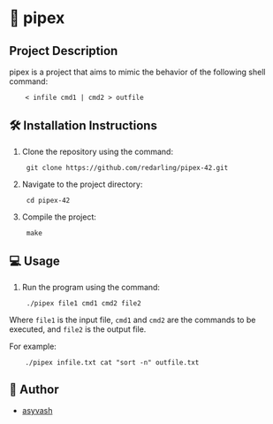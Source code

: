 # 🔄 pipex

## Project Description

pipex is a project that aims to mimic the behavior of the following shell command:

        < infile cmd1 | cmd2 > outfile

## 🛠️ Installation Instructions

1. Clone the repository using the command:

        git clone https://github.com/redarling/pipex-42.git

2. Navigate to the project directory:

        cd pipex-42

3. Compile the project:

        make

## 💻 Usage

1. Run the program using the command:

        ./pipex file1 cmd1 cmd2 file2

Where `file1` is the input file, `cmd1` and `cmd2` are the commands to be executed, and `file2` is the output file.

For example:

        ./pipex infile.txt cat "sort -n" outfile.txt

## 📝 Author
- [asyvash](https://github.com/redarling)
